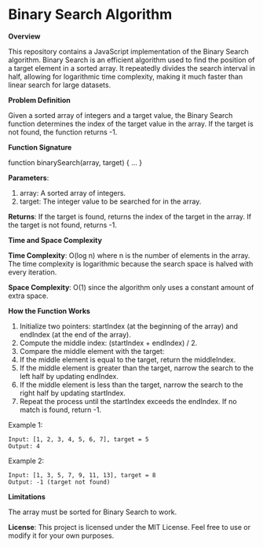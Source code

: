 # Binary Search Algorithm

**Overview**

This repository contains a JavaScript implementation of the Binary Search algorithm. Binary Search is an efficient algorithm used to find the position of a target element in a sorted array. It repeatedly divides the search interval in half, allowing for logarithmic time complexity, making it much faster than linear search for large datasets.

**Problem Definition**

Given a sorted array of integers and a target value, the Binary Search function determines the index of the target value in the array. If the target is not found, the function returns -1.



**Function Signature**

function binarySearch(array, target) { ... }

**Parameters**:

1. array: A sorted array of integers.
2. target: The integer value to be searched for in the array.


**Returns**: If the target is found, returns the index of the target in the array. If the target is not found, returns -1.

**Time and Space Complexity**

**Time Complexity**: O(log n) where n is the number of elements in the array. The time complexity is logarithmic because the search space is halved with every iteration.

**Space Complexity**: O(1) since the algorithm only uses a constant amount of extra space.

**How the Function Works**

1. Initialize two pointers: startIndex (at the beginning of the array) and endIndex (at the end of the array).
2. Compute the middle index: (startIndex + endIndex) / 2.
3. Compare the middle element with the target:
4. If the middle element is equal to the target, return the middleIndex.
5. If the middle element is greater than the target, narrow the search to the left half by updating endIndex.
6. If the middle element is less than the target, narrow the search to the right half by updating startIndex.
7. Repeat the process until the startIndex exceeds the endIndex. If no match is found, return -1.


Example 1:

	Input: [1, 2, 3, 4, 5, 6, 7], target = 5
	Output: 4
 
Example 2:

	Input: [1, 3, 5, 7, 9, 11, 13], target = 8
	Output: -1 (target not found)
 
**Limitations**

The array must be sorted for Binary Search to work.

**License**: This project is licensed under the MIT License. Feel free to use or modify it for your own purposes.






